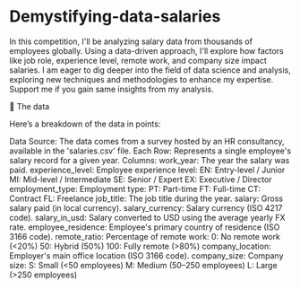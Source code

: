 # Demystifying-data-salaries

In this competition, I'll be analyzing salary data from thousands of employees globally. Using a data-driven approach, I'll explore how factors like job role, experience level, remote work, and company size impact salaries. I am eager to dig deeper into the field of data science and analysis, exploring new techniques and methodologies to enhance my expertise. Support me if you gain same insights from my analysis.

💾 The data

Here’s a breakdown of the data in points:

Data Source: The data comes from a survey hosted by an HR consultancy, available in the 'salaries.csv' file.
Each Row: Represents a single employee's salary record for a given year.
Columns:
work_year: The year the salary was paid.
experience_level: Employee experience level:
EN: Entry-level / Junior
MI: Mid-level / Intermediate
SE: Senior / Expert
EX: Executive / Director
employment_type: Employment type:
PT: Part-time
FT: Full-time
CT: Contract
FL: Freelance
job_title: The job title during the year.
salary: Gross salary paid (in local currency).
salary_currency: Salary currency (ISO 4217 code).
salary_in_usd: Salary converted to USD using the average yearly FX rate.
employee_residence: Employee's primary country of residence (ISO 3166 code).
remote_ratio: Percentage of remote work:
0: No remote work (<20%)
50: Hybrid (50%)
100: Fully remote (>80%)
company_location: Employer's main office location (ISO 3166 code).
company_size: Company size:
S: Small (<50 employees)
M: Medium (50–250 employees)
L: Large (>250 employees)


